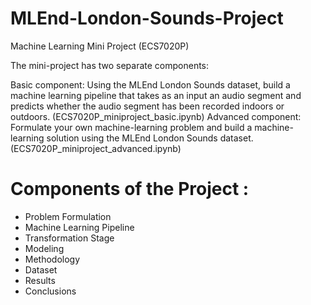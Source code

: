 # MLEnd-London-Sounds-Project
Machine Learning Mini Project (ECS7020P)

The mini-project has two separate components:

Basic component: Using the MLEnd London Sounds dataset, build a machine learning pipeline that takes as an input an audio segment and predicts whether the audio segment has been recorded indoors or outdoors. (ECS7020P_miniproject_basic.ipynb)
Advanced component: Formulate your own machine-learning problem and build a machine-learning solution using the MLEnd London Sounds dataset. (ECS7020P_miniproject_advanced.ipynb)

# Components of the Project :
- Problem Formulation
- Machine Learning Pipeline
- Transformation Stage
- Modeling
- Methodology
- Dataset
- Results
- Conclusions
